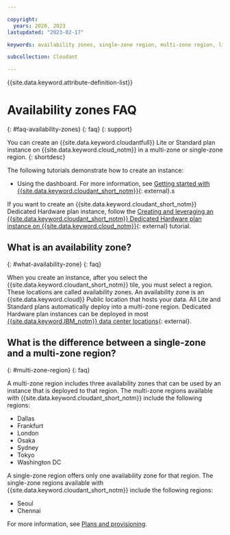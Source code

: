```yaml
---

copyright:
  years: 2020, 2023
lastupdated: "2023-02-17"

keywords: availability zones, single-zone region, multi-zone region, lite plan, standard plan

subcollection: Cloudant

---
```


{{site.data.keyword.attribute-definition-list}}

# Availability zones FAQ
{: #faq-availability-zones}
{: faq}
{: support}

You can create an {{site.data.keyword.cloudantfull}} Lite or Standard plan instance on {{site.data.keyword.cloud_notm}} in a multi-zone or single-zone region.
{: shortdesc}

The following tutorials demonstrate how to create an instance:

- Using the dashboard. For more information, see [Getting started with {{site.data.keyword.cloudant_short_notm}}](/docs/Cloudant?topic=Cloudant-getting-started-with-cloudant){: external}.s

If you want to create an {{site.data.keyword.cloudant_short_notm}} Dedicated Hardware plan instance, follow the [Creating and leveraging an {{site.data.keyword.cloudant_short_notm}} Dedicated Hardware plan instance on {{site.data.keyword.cloud_notm}}](/docs/services/Cloudant?topic=Cloudant-creating-and-leveraging-an-ibm-cloudant-dedicated-hardware-plan-instance-on-ibm-cloud#creating-and-leveraging-an-ibm-cloudant-dedicated-hardware-plan-instance-on-ibm-cloud){: external} tutorial.

## What is an availability zone?
{: #what-availability-zone}
{: faq}

When you create an instance, after you select the {{site.data.keyword.cloudant_short_notm}} tile, you must select a region. These locations are called availability zones. An availability zone is an {{site.data.keyword.cloud}} Public location that hosts your data. All Lite and Standard plans automatically deploy into a multi-zone region. Dedicated Hardware plan instances can be deployed in most [{{site.data.keyword.IBM_notm}} data center locations](https://www.ibm.com/cloud/data-centers/){: external}.


## What is the difference between a single-zone and a multi-zone region?
{: #multi-zone-region}
{: faq}

A multi-zone region includes three availability zones that can be used by an instance that is deployed to that region. The multi-zone regions available with {{site.data.keyword.cloudant_short_notm}} include the following regions:

- Dallas
- Frankfurt
- London
- Osaka
- Sydney
- Tokyo
- Washington DC

A single-zone region offers only one availability zone for that region. The single-zone regions available with {{site.data.keyword.cloudant_short_notm}} include the following regions:

- Seoul
- Chennai

For more information, see [Plans and provisioning](/docs/services/Cloudant?topic=Cloudant-ibm-cloud-public#locations-and-tenancy).
